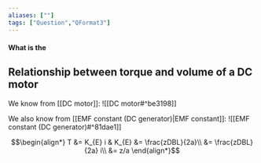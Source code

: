 ```yaml
---
aliases: [""]
tags: ["Question","QFormat3"]
---
```


#### What is the
## Relationship between torque and volume of a DC motor
We know from [[DC motor]]:
![[DC motor#^be3198]]

We also know from [[EMF constant (DC generator)|EMF constant]]:
![[EMF constant (DC generator)#^81dae1]]

$$\begin{align*}
T &= K_{E} i & K_{E} &= \frac{zDBL}{2a}\\
 &= \frac{zDBL}{2a} i\\
&= z/a
\end{align*}$$